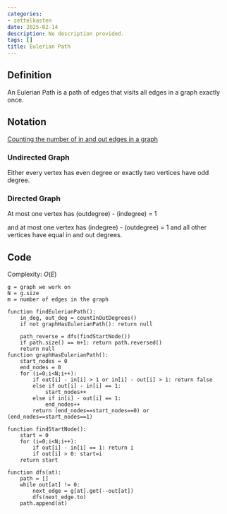 ```yaml
---
categories:
- zettelkasten
date: 2025-02-14
description: No description provided.
tags: []
title: Eulerian Path
---
```


## Definition

An Eulerian Path is a path of edges that visits all edges in a graph exactly once.

## Notation

[Counting the number of in and out edges in a graph](Counting%20the%20number%20of%20in%20and%20out%20edges%20in%20a%20graph.md)

### Undirected Graph

Either every vertex has even degree or exactly two vertices have odd degree.

### Directed Graph

At most one vertex has (outdegree) - (indegree) = 1

and at most one vertex has (indegree) - (outdegree) = 1 and all other vertices have equal in and out degrees.

## Code

Complexity: $O(E)$

```pseudo
g = graph we work on
N = g.size
m = number of edges in the graph

function findEulerianPath():
	in_deg, out_deg = countInOutDegrees()
	if not graphHasEulerianPath(): return null

	path_reverse = dfs(findStartNode())
	if path.size() == m+1: return path.reversed()
	return null
function graphHasEulerianPath():
	start_nodes = 0
	end_nodes = 0
	for (i=0;i<N;i++):
		if out[i] - in[i] > 1 or in[i] - out[i] > 1: return false
		else if out[i] - in[i] == 1:
			start_nodes++
		else if in[i] - out[i] == 1:
			end_nodes++
		return (end_nodes==start_nodes==0) or (end_nodes==start_nodes==1)

function findStartNode():
	start = 0
	for (i=0;i<N;i++):
		if out[i] - in[i] == 1: return i
		if out[i] > 0: start=i
	return start

function dfs(at):
	path = []
	while out[at] != 0:
		next_edge = g[at].get(--out[at])
		dfs(next_edge.to)
	path.append(at)
```